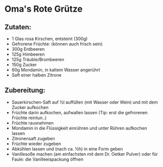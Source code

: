 # Oma's Rote Grütze

## Zutaten:
* 1 Glas rosa Kirschen, entsteint (300g)
* Gefrorene Früchte: (können auch frisch sein)
 * 300g Erdbeeren
 * 125g Himbeeren
 * 125g Träuble/Brombeeren 
* 150g Zucker
* 60g Mondamin, in kaltem Wasser angerührt
* Saft einer halben Zitrone 

## Zubereitung:
* Sauerkirschen-Saft auf ½l auffüllen (mit Wasser oder Wein) und mit dem Zucker aufkochen
* Früchte darin aufkochen, aufwallen lassen (Tip: erst die gefrorenen Früchte reintun..)
* Früchte rausnehmen
* Mondamin in die Flüssigkeit einrühren und unter Rühren aufkochen lassen
* Zitronensaft zugeben
* Früchte wieder zugeben
* Abkühlen lassen und (nach ca. ½h) in eine Form geben
* Vanillesoße machen (am einfachsten mit dem Dr. Oetker Pulver) oder für Faule: die Vanilleeispackung öffnen 
